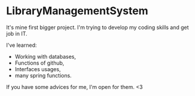 # LibraryManagementSystem

It's mine first bigger project.
I'm trying to develop my coding skills and get job in IT.

I've learned:
  - Working with databases,
  - Functions of github,
  - Interfaces usages,
  - many spring functions.
  
If you have some advices for me, I'm open for them.
<3

